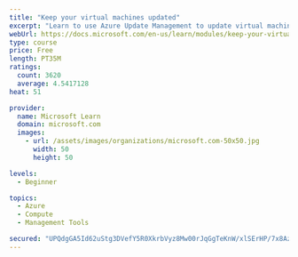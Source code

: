 ```yaml
---
title: "Keep your virtual machines updated"
excerpt: "Learn to use Azure Update Management to update virtual machines, verify agent connectivity, and use Azure Log Analytics in your cloud environment."
webUrl: https://docs.microsoft.com/en-us/learn/modules/keep-your-virtual-machines-updated/
type: course
price: Free
length: PT35M
ratings:
  count: 3620
  average: 4.5417128
heat: 51

provider:
  name: Microsoft Learn
  domain: microsoft.com
  images:
    - url: /assets/images/organizations/microsoft.com-50x50.jpg
      width: 50
      height: 50

levels:
  - Beginner

topics:
  - Azure
  - Compute
  - Management Tools

secured: "UPQdgGA5Id62uStg3DVefY5R0XkrbVyz8Mw00rJqGgTeKnW/xlSErHP/7x8AzGzgYMI8ove9T9eV47MNtsRGQBk8ldwlV/txUG7oa6JU8MAM0vZIzDKNJYsIIghdkwzw4kSRjYTJrNAsXs8kc548ptaQpTYoY1W9zBZIpl7KHboXnOu0G1LU+0RKHcx/YQtrHk0LDk9lJliN/6KcZJbHMs8wZS1hczLBjHSsHuVAKDsFaKLLxJ7TwiCByvdLjznmx8VhVgJINH4AVyRrm1d8oNq7TiGI871nR84Nc+1EcHozd5V2ACeoBsn/K+4PdSq5q8FN1SwoX12FiUHsFrDyQOIbbC6EyE19da/Tiaob+6mmcY/rNpIxxXetYCPfjeY8Hyw5LBDweAsIaavsOw7o7+Obf5AJ6NnfrFVcLXnzCKY=;ZWk10yCx1KOpabE9U9WOiw=="
---
```


